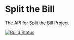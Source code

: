 # Split the Bill
The API for Split the Bill Project

[![Build Status](https://travis-ci.org/split-the-bill-EU/Backend.svg?branch=master)](https://travis-ci.org/split-the-bill-EU/Backend)
